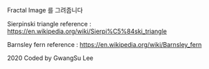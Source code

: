 Fractal Image 를 그려줍니다

Sierpinski triangle reference : https://en.wikipedia.org/wiki/Sierpi%C5%84ski_triangle

Barnsley fern reference : https://en.wikipedia.org/wiki/Barnsley_fern

2020 Coded by GwangSu Lee
